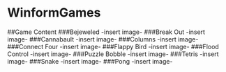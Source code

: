 # WinformGames
##Game Content
###Bejeweled 
-insert image-
###Break Out
-insert image-
###Cannabault
-insert image-
###Columns
-insert image-
###Connect Four
-insert image-
###Flappy Bird
-insert image-
###Flood Control
-insert image-
###Puzzle Bobble
-insert image-
###Tetris
-insert image-
###Snake
-insert image-
###Pong
-insert image-
